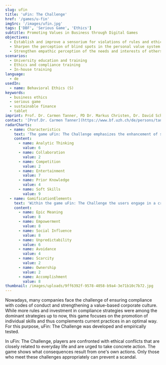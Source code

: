 ```yaml
---
slug: ufin
title: 'uFin: The Challenge'
href: '/games/u-fin'
imgSrc: '/images/ufin.jpg'
tags: ['DBF', 'Serious Game', 'Ethics']
subtitle: Promoting Values in Business through Digital Games
objectives:
  - Establish and improve a sensorium for violations of rules and ethical standards
  - Sharpen the perception of blind spots in the personal value system
  - Strengthen empathic perception of the needs and interests of others
scenarios:
  - University education and training
  - Ethics and compliance training
  - In-house training
language:
  - de
usedIn:
  - name: Behavioral Ethics (S)
keywords:
  - business ethics
  - serious game
  - sustainable finance
  - tablet
imprint: Prof. Dr. Carmen Tanner, PD Dr. Markus Christen, Dr. David Schmocker, and Johannes Katsarov (game development), koboldgames GmbH ([www.koboldgames.ch](http://www.koboldgames.ch/), technical implementation)
contact: '[Prof.Dr. Carmen Tanner](https://www.bf.uzh.ch/de/persons/tanner-carmen), Department of Banking and Finance UZH, Center for Responsibility in Finance'
radarCharts:
  - name: Characteristics
    text: 'The game uFin: The Challenge emphasizes the enhancement of soft skills while providing a high entertainment value.'
    content:
      - name: Analytic Thinking
        value: 6
      - name: Collaboration
        value: 2
      - name: Competition
        value: 2
      - name: Entertainment
        value: 7
      - name: Prior Knowledge
        value: 4
      - name: Soft Skills
        value: 9
  - name: GamificationElements
    text: 'Within the game uFin: The Challenge the users engage in a creative process where they have to figure out ethical decisions. They experience an epic meaning by believing that they are chosen to solve a bigger ethical issue within the company.'
    content:
      - name: Epic Meaning
        value: 8
      - name: Empowerment
        value: 8
      - name: Social Influence
        value: 8
      - name: Unpredictability
        value: 6
      - name: Avoidance
        value: 4
      - name: Scarcity
        value: 2
      - name: Ownership
        value: 2
      - name: Accomplishment
        value: 8
thumbnail: /images/uploads/9ff6392f-9578-4058-b9a4-3e71b10c7b72.jpg
---
```


Nowadays, many companies face the challenge of ensuring compliance with codes of conduct and strengthening a value-based corporate culture. While more rules and investment in compliance strategies were among the dominant strategies up to now, this game focuses on the promotion of individual skills and thus complements current practices in an optimal way. For this purpose, uFin: The Challenge was developed and empirically tested.

In uFin: The Challenge, players are confronted with ethical conflicts that are closely related to everyday life and are urged to take concrete action. The game shows what consequences result from one's own actions. Only those who meet these challenges appropriately can prevent a scandal.
